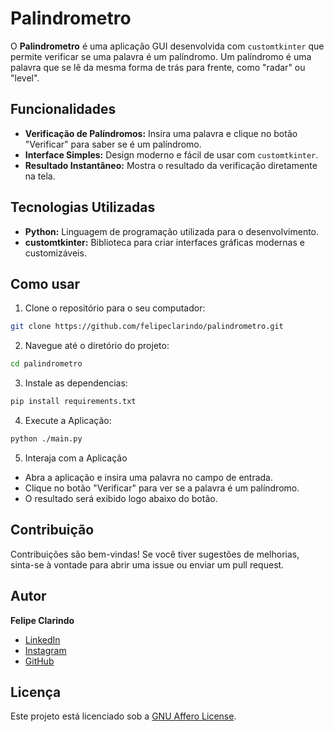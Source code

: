 # Palindrometro

O **Palindrometro** é uma aplicação GUI desenvolvida com `customtkinter` que permite verificar se uma palavra é um palíndromo. Um palíndromo é uma palavra que se lê da mesma forma de trás para frente, como "radar" ou "level".

## Funcionalidades

- **Verificação de Palíndromos:** Insira uma palavra e clique no botão "Verificar" para saber se é um palíndromo.
- **Interface Simples:** Design moderno e fácil de usar com `customtkinter`.
- **Resultado Instantâneo:** Mostra o resultado da verificação diretamente na tela.

## Tecnologias Utilizadas

- **Python:** Linguagem de programação utilizada para o desenvolvimento.
- **customtkinter:** Biblioteca para criar interfaces gráficas modernas e customizáveis.

## Como usar

1. Clone o repositório para o seu computador:

```bash
git clone https://github.com/felipeclarindo/palindrometro.git
```

2. Navegue até o diretório do projeto:

```bash
cd palindrometro
```

3. Instale as dependencias:

```bash
pip install requirements.txt
```

4. Execute a Aplicação:

```bash
python ./main.py
```

5. Interaja com a Aplicação

- Abra a aplicação e insira uma palavra no campo de entrada.
- Clique no botão "Verificar" para ver se a palavra é um palíndromo.
- O resultado será exibido logo abaixo do botão.

## Contribuição

Contribuições são bem-vindas! Se você tiver sugestões de melhorias, sinta-se à vontade para abrir uma issue ou enviar um pull request.

## Autor

**Felipe Clarindo**

- [LinkedIn](https://www.linkedin.com/in/felipeclarindo/)
- [Instagram](https://www.instagram.com/lipethecoder)
- [GitHub](https://github.com/felipeclarindo)

## Licença

Este projeto está licenciado sob a [GNU Affero License](https://www.gnu.org/licenses/agpl-3.0.html).
